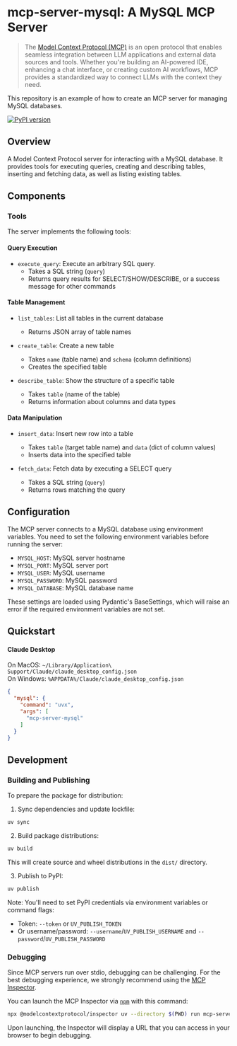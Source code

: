 # mcp-server-mysql: A MySQL MCP Server

> The [Model Context Protocol (MCP)](https://modelcontextprotocol.io/introduction) is an open protocol that enables seamless integration between LLM applications and external data sources and tools. Whether you're building an AI-powered IDE, enhancing a chat interface, or creating custom AI workflows, MCP provides a standardized way to connect LLMs with the context they need.

This repository is an example of how to create an MCP server for managing MySQL databases.

[![PyPI version](https://badge.fury.io/py/mcp-server-mysql.svg)](https://pypi.org/project/mcp-server-mysql/)

## Overview

A Model Context Protocol server for interacting with a MySQL database. It provides tools for executing queries, creating and describing tables, inserting and fetching data, as well as listing existing tables.

## Components

### Tools

The server implements the following tools:

#### Query Execution
- `execute_query`: Execute an arbitrary SQL query.
  - Takes a SQL string (`query`)
  - Returns query results for SELECT/SHOW/DESCRIBE, or a success message for other commands

#### Table Management
- `list_tables`: List all tables in the current database
  - Returns JSON array of table names

- `create_table`: Create a new table
  - Takes `name` (table name) and `schema` (column definitions)
  - Creates the specified table

- `describe_table`: Show the structure of a specific table
  - Takes `table` (name of the table)
  - Returns information about columns and data types

#### Data Manipulation
- `insert_data`: Insert new row into a table
  - Takes `table` (target table name) and `data` (dict of column values)
  - Inserts data into the specified table

- `fetch_data`: Fetch data by executing a SELECT query
  - Takes a SQL string (`query`)
  - Returns rows matching the query

## Configuration

The MCP server connects to a MySQL database using environment variables. You need to set the following environment variables before running the server:

- `MYSQL_HOST`: MySQL server hostname
- `MYSQL_PORT`: MySQL server port
- `MYSQL_USER`: MySQL username
- `MYSQL_PASSWORD`: MySQL password
- `MYSQL_DATABASE`: MySQL database name

These settings are loaded using Pydantic's BaseSettings, which will raise an error if the required environment variables are not set.

## Quickstart

#### Claude Desktop

On MacOS: `~/Library/Application\ Support/Claude/claude_desktop_config.json`  
On Windows: `%APPDATA%/Claude/claude_desktop_config.json`

```json
{
  "mysql": {
    "command": "uvx",
    "args": [
      "mcp-server-mysql"
    ]
  }
}
```

## Development

### Building and Publishing

To prepare the package for distribution:

1. Sync dependencies and update lockfile:
```bash
uv sync
```

2. Build package distributions:
```bash
uv build
```

This will create source and wheel distributions in the `dist/` directory.

3. Publish to PyPI:
```bash
uv publish
```

Note: You'll need to set PyPI credentials via environment variables or command flags:
- Token: `--token` or `UV_PUBLISH_TOKEN`
- Or username/password: `--username`/`UV_PUBLISH_USERNAME` and `--password`/`UV_PUBLISH_PASSWORD`

### Debugging

Since MCP servers run over stdio, debugging can be challenging. For the best debugging
experience, we strongly recommend using the [MCP Inspector](https://github.com/modelcontextprotocol/inspector).

You can launch the MCP Inspector via [`npm`](https://docs.npmjs.com/downloading-and-installing-node-js-and-npm) with this command:
```bash
npx @modelcontextprotocol/inspector uv --directory $(PWD) run mcp-server-mysql
```

Upon launching, the Inspector will display a URL that you can access in your browser to begin debugging.